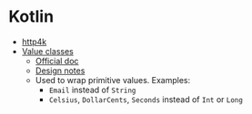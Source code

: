 # Kotlin

- [http4k](https://www.http4k.org/)
- [Value classes](https://kt.academy/article/ek-value-classes)
  - [Official doc](https://kotlinlang.org/docs/inline-classes.html)
  - [Design notes](https://github.com/Kotlin/KEEP/blob/master/notes/value-classes.md)
  - Used to wrap primitive values. Examples:
    - `Email` instead of `String`
    - `Celsius`, `DollarCents`, `Seconds` instead of `Int` or `Long`
